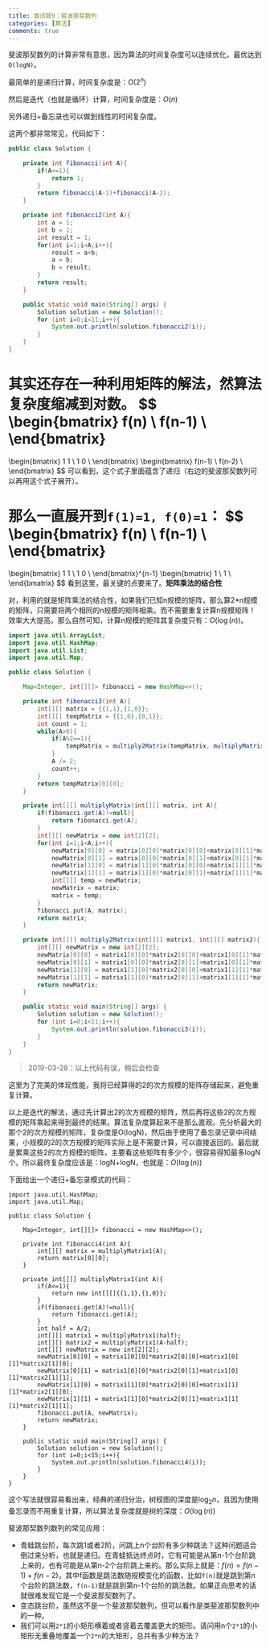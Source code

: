 ```yaml
---
title: 面试题9：斐波那契数列
categories: [算法]
comments: true
---
```


斐波那契数列的计算非常有意思，因为算法的时间复杂度可以连续优化，最优达到`O(logN)`。

最简单的是递归计算，时间复杂度是：$O(2^n)$

然后是迭代（也就是循环）计算，时间复杂度是：$O(n)$

另外递归+备忘录也可以做到线性的时间复杂度。

<!--more-->

这两个都非常常见，代码如下：

```java
public class Solution {

    private int fibonacci(int A){
        if(A<=1){
            return 1;
        }
        return fibonacci(A-1)+fibonacci(A-2);
    }

    private int fibonacci2(int A){
        int a = 1;
        int b = 1;
        int result = 1;
        for(int i=1;i<A;i++){
            result = a+b;
            a = b;
            b = result;
        }
        return result;
    }

    public static void main(String[] args) {
        Solution solution = new Solution();
        for (int i=0;i<11;i++){
            System.out.println(solution.fibonacci2(i));
        }
    }
}
```

其实还存在一种利用矩阵的解法，然算法复杂度缩减到对数。
$$
\begin{bmatrix}
    f(n)  \\
    f(n-1) \\
\end{bmatrix}
=
\begin{bmatrix}
    1 1 \\
    1 0 \\
\end{bmatrix}
\begin{bmatrix}
    f(n-1) \\
    f(n-2) \\
\end{bmatrix}
$$
可以看到，这个式子里面蕴含了递归（右边的斐波那契数列可以再用这个式子展开）。

那么一直展开到`f(1)=1, f(0)=1`：
$$
\begin{bmatrix}
    f(n)  \\
    f(n-1) \\
\end{bmatrix}
=
\begin{bmatrix}
    1 1 \\
    1 0 \\
\end{bmatrix}^{n-1}
\begin{bmatrix}
    1 \\
    1 \\
\end{bmatrix}
$$
看到这里，最关键的点要来了。**矩阵乘法的结合性**

对，利用的就是矩阵乘法的结合性，如果我们已知n规模的矩阵，那么算2*n规模的矩阵，只需要将两个相同的n规模的矩阵相乘。而不需要重复计算n规模矩阵！效率大大提高。那么自然可知，计算n规模的矩阵其复杂度只有：$O(\log(n))$。

```java
import java.util.ArrayList;
import java.util.HashMap;
import java.util.List;
import java.util.Map;

public class Solution {

    Map<Integer, int[][]> fibonacci = new HashMap<>();

    private int fibonacci3(int A){
        int[][] matrix = {{1,1},{1,0}};
        int[][] tempMatrix = {{1,0},{0,1}};
        int count = 1;
        while(A>0){
            if(A%2==1){
                tempMatrix = multiply2Matrix(tempMatrix, multiplyMatrix(matrix, count));
            }
            A /= 2;
            count++;
        }
        return tempMatrix[0][0];
    }

    private int[][] multiplyMatrix(int[][] matrix, int A){
        if(fibonacci.get(A)!=null){
            return fibonacci.get(A);
        }
        int[][] newMatrix = new int[2][2];
        for(int i=1;i<A;i++){
            newMatrix[0][0] = matrix[0][0]*matrix[0][0]+matrix[0][1]*matrix[1][0];
            newMatrix[0][1] = matrix[0][0]*matrix[0][1]+matrix[0][1]*matrix[1][1];
            newMatrix[1][0] = matrix[1][0]*matrix[0][0]+matrix[1][1]*matrix[1][0];
            newMatrix[1][1] = matrix[1][0]*matrix[0][1]+matrix[1][1]*matrix[1][1];
            int[][] temp = newMatrix;
            newMatrix = matrix;
            matrix = temp;
        }
        fibonacci.put(A, matrix);
        return matrix;
    }

    private int[][] multiply2Matrix(int[][] matrix1, int[][] matrix2){
        int[][] newMatrix = new int[2][2];
        newMatrix[0][0] = matrix1[0][0]*matrix2[0][0]+matrix1[0][1]*matrix2[1][0];
        newMatrix[0][1] = matrix1[0][0]*matrix2[0][1]+matrix1[0][1]*matrix2[1][1];
        newMatrix[1][0] = matrix1[1][0]*matrix2[0][0]+matrix1[1][1]*matrix2[1][0];
        newMatrix[1][1] = matrix1[1][0]*matrix2[0][1]+matrix1[1][1]*matrix2[1][1];
        return newMatrix;
    }

    public static void main(String[] args) {
        Solution solution = new Solution();
        for (int i=0;i<11;i++){
            System.out.println(solution.fibonacci3(i));
        }
    }
}
```

>2019-03-28：以上代码有误，稍后会检查

这里为了完美的体现性能，我将已经算得的2的次方规模的矩阵存储起来，避免重复计算。

以上是迭代的解法，通过先计算出2的次方规模的矩阵，然后再将这些2的次方规模的矩阵乘起来得到最终的结果。算法复杂度算起来不是那么直观。先分析最大的那个2的次方规模的矩阵，复杂度是O(logN)，然后由于使用了备忘录记录中间结果，小规模的2的次方规模的矩阵实际上是不需要计算，可以直接返回的。最后就是累乘这些2的次方规模的矩阵，主要看这些矩阵有多少个，很容易得知最多logN个。所以最终复杂度应该是：logN+logN，也就是：$O(\log(n))$

下面给出一个递归+备忘录模式的代码：

```
import java.util.HashMap;
import java.util.Map;

public class Solution {

    Map<Integer, int[][]> fibonacci = new HashMap<>();

    private int fibonacci4(int A){
        int[][] matrix = multiplyMatrix1(A);
        return matrix[0][0];
    }

    private int[][] multiplyMatrix1(int A){
        if(A<=1){
            return new int[][]{{1,1},{1,0}};
        }
        if(fibonacci.get(A)!=null){
            return fibonacci.get(A);
        }
        int half = A/2;
        int[][] matrix1 = multiplyMatrix1(half);
        int[][] matrix2 = multiplyMatrix1(A-half);
        int[][] newMatrix = new int[2][2];
        newMatrix[0][0] = matrix1[0][0]*matrix2[0][0]+matrix1[0][1]*matrix2[1][0];
        newMatrix[0][1] = matrix1[0][0]*matrix2[0][1]+matrix1[0][1]*matrix2[1][1];
        newMatrix[1][0] = matrix1[1][0]*matrix2[0][0]+matrix1[1][1]*matrix2[1][0];
        newMatrix[1][1] = matrix1[1][0]*matrix2[0][1]+matrix1[1][1]*matrix2[1][1];
        fibonacci.put(A, newMatrix);
        return newMatrix;
    }

    public static void main(String[] args) {
        Solution solution = new Solution();
        for (int i=0;i<15;i++){
            System.out.println(solution.fibonacci4(i));
        }
    }
}
```

这个写法就很容易看出来，经典的递归分治，树杈图的深度是$\log_2 n$，且因为使用备忘录而不用重复计算，所以算法复杂度就是树的深度：$O(\log(n))$

斐波那契数列数列的常见应用：
- 青蛙跳台阶，每次跳1或者2阶，问跳上n个台阶有多少种跳法？这种问题适合倒过来分析，也就是递归。在青蛙抵达终点时，它有可能是从第n-1个台阶跳上来的，也有可能是从第n-2个台阶跳上来的。那么实际上就是：$f(n) = f(n-1)+f(n-2)$，其中f函数是跳法数随规模变化的函数，比如`f(n)`就是跳到第n个台阶的跳法数，`f(n-1)`就是跳到第n-1个台阶的跳法数。如果正向思考的话就很难发现它是一个斐波那契数列了。
- 变态跳台阶，虽然这不是一个斐波那契数列，但可以看作是类斐波那契数列中的一种。
- 我们可以用`2*1`的小矩形横着或者竖着去覆盖更大的矩形。请问用n个`2*1`的小矩形无重叠地覆盖一个`2*n`的大矩形，总共有多少种方法？